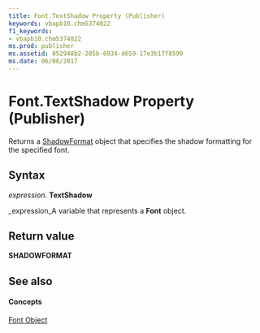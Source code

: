 ```yaml
---
title: Font.TextShadow Property (Publisher)
keywords: vbapb10.chm5374022
f1_keywords:
- vbapb10.chm5374022
ms.prod: publisher
ms.assetid: 052948b2-205b-6934-d659-17e3b17f8590
ms.date: 06/08/2017
---
```



# Font.TextShadow Property (Publisher)

Returns a  [ShadowFormat](shadowformat-object-publisher.md) object that specifies the shadow formatting for the specified font.


## Syntax

 _expression_. **TextShadow**

 _expression_A variable that represents a **Font** object.


## Return value

 **SHADOWFORMAT**


## See also


#### Concepts


 [Font Object](font-object-publisher.md)

